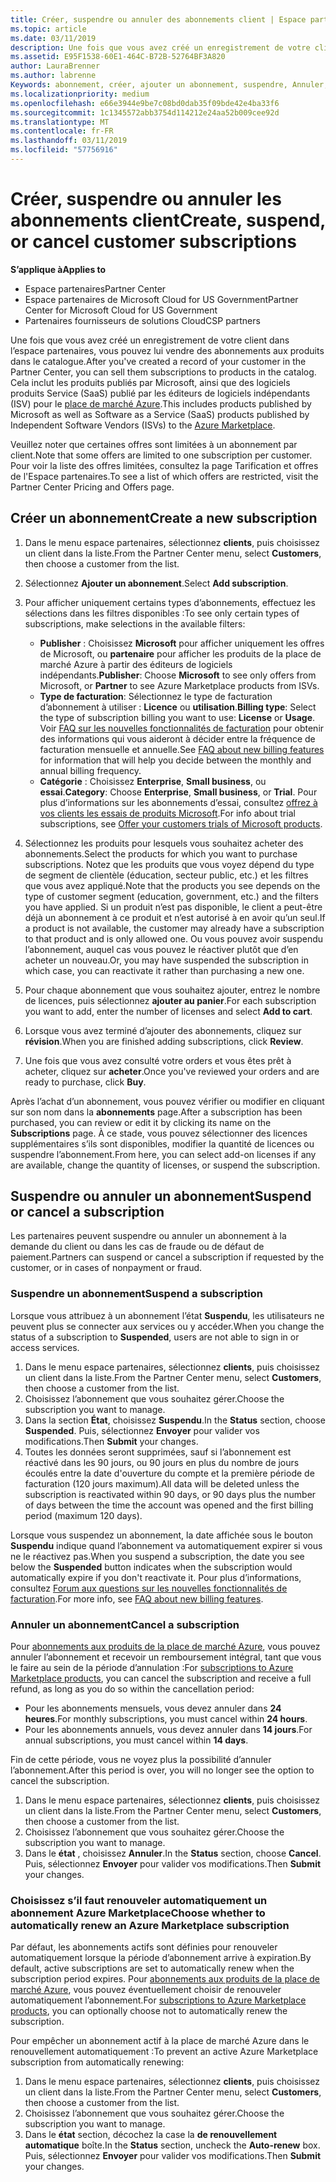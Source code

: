```yaml
---
title: Créer, suspendre ou annuler des abonnements client | Espace partenaires
ms.topic: article
ms.date: 03/11/2019
description: Une fois que vous avez créé un enregistrement de votre client dans l’Espace partenaires, vous pouvez lui vendre des abonnements aux produits figurant dans le catalogue.
ms.assetid: E95F1538-60E1-464C-B72B-52764BF3A820
author: LauraBrenner
ms.author: labrenne
Keywords: abonnement, créer, ajouter un abonnement, suspendre, Annuler, suspension
ms.localizationpriority: medium
ms.openlocfilehash: e66e3944e9be7c08bd0dab35f09bde42e4ba33f6
ms.sourcegitcommit: 1c1345572abb3754d114212e24aa52b009cee92d
ms.translationtype: MT
ms.contentlocale: fr-FR
ms.lasthandoff: 03/11/2019
ms.locfileid: "57756916"
---
```

# <a name="create-suspend-or-cancel-customer-subscriptions"></a><span data-ttu-id="2c9f1-104">Créer, suspendre ou annuler les abonnements client</span><span class="sxs-lookup"><span data-stu-id="2c9f1-104">Create, suspend, or cancel customer subscriptions</span></span>

<span data-ttu-id="2c9f1-105">**S’applique à**</span><span class="sxs-lookup"><span data-stu-id="2c9f1-105">**Applies to**</span></span>

-  <span data-ttu-id="2c9f1-106">Espace partenaires</span><span class="sxs-lookup"><span data-stu-id="2c9f1-106">Partner Center</span></span>
-  <span data-ttu-id="2c9f1-107">Espace partenaires de Microsoft Cloud for US Government</span><span class="sxs-lookup"><span data-stu-id="2c9f1-107">Partner Center for Microsoft Cloud for US Government</span></span>
-  <span data-ttu-id="2c9f1-108">Partenaires fournisseurs de solutions Cloud</span><span class="sxs-lookup"><span data-stu-id="2c9f1-108">CSP partners</span></span>

<span data-ttu-id="2c9f1-109">Une fois que vous avez créé un enregistrement de votre client dans l’espace partenaires, vous pouvez lui vendre des abonnements aux produits dans le catalogue.</span><span class="sxs-lookup"><span data-stu-id="2c9f1-109">After you've created a record of your customer in the Partner Center, you can sell them subscriptions to products in the catalog.</span></span> <span data-ttu-id="2c9f1-110">Cela inclut les produits publiés par Microsoft, ainsi que des logiciels produits Service (SaaS) publié par les éditeurs de logiciels indépendants (ISV) pour le [place de marché Azure](https://azuremarketplace.microsoft.com/marketplace).</span><span class="sxs-lookup"><span data-stu-id="2c9f1-110">This includes products published by Microsoft as well as Software as a Service (SaaS) products published by Independent Software Vendors (ISVs) to the [Azure Marketplace](https://azuremarketplace.microsoft.com/marketplace).</span></span> 

<span data-ttu-id="2c9f1-111">Veuillez noter que certaines offres sont limitées à un abonnement par client.</span><span class="sxs-lookup"><span data-stu-id="2c9f1-111">Note that some offers are limited to one subscription per customer.</span></span> <span data-ttu-id="2c9f1-112">Pour voir la liste des offres limitées, consultez la page Tarification et offres de l'Espace partenaires.</span><span class="sxs-lookup"><span data-stu-id="2c9f1-112">To see a list of which offers are restricted, visit the Partner Center Pricing and Offers page.</span></span> 


## <a name="create-a-new-subscription"></a><span data-ttu-id="2c9f1-113">Créer un abonnement</span><span class="sxs-lookup"><span data-stu-id="2c9f1-113">Create a new subscription</span></span>

1. <span data-ttu-id="2c9f1-114">Dans le menu espace partenaires, sélectionnez **clients**, puis choisissez un client dans la liste.</span><span class="sxs-lookup"><span data-stu-id="2c9f1-114">From the Partner Center menu, select **Customers**, then choose a customer from the list.</span></span>

2. <span data-ttu-id="2c9f1-115">Sélectionnez **Ajouter un abonnement**.</span><span class="sxs-lookup"><span data-stu-id="2c9f1-115">Select **Add subscription**.</span></span>

3. <span data-ttu-id="2c9f1-116">Pour afficher uniquement certains types d’abonnements, effectuez les sélections dans les filtres disponibles :</span><span class="sxs-lookup"><span data-stu-id="2c9f1-116">To see only certain types of subscriptions, make selections in the available filters:</span></span>
   - <span data-ttu-id="2c9f1-117">**Publisher** : Choisissez **Microsoft** pour afficher uniquement les offres de Microsoft, ou **partenaire** pour afficher les produits de la place de marché Azure à partir des éditeurs de logiciels indépendants.</span><span class="sxs-lookup"><span data-stu-id="2c9f1-117">**Publisher**: Choose **Microsoft** to see only offers from Microsoft, or **Partner** to see Azure Marketplace products from ISVs.</span></span>
   - <span data-ttu-id="2c9f1-118">**Type de facturation**: Sélectionnez le type de facturation d’abonnement à utiliser : **Licence** ou **utilisation**.</span><span class="sxs-lookup"><span data-stu-id="2c9f1-118">**Billing type**: Select the type of subscription billing you want to use: **License** or **Usage**.</span></span> <span data-ttu-id="2c9f1-119">Voir [FAQ sur les nouvelles fonctionnalités de facturation](faq-about-new-billing-features.md) pour obtenir des informations qui vous aideront à décider entre la fréquence de facturation mensuelle et annuelle.</span><span class="sxs-lookup"><span data-stu-id="2c9f1-119">See [FAQ about new billing features](faq-about-new-billing-features.md) for information that will help you decide between the monthly and annual billing frequency.</span></span>
   - <span data-ttu-id="2c9f1-120">**Catégorie** : Choisissez **Enterprise**, **Small business**, ou **essai**.</span><span class="sxs-lookup"><span data-stu-id="2c9f1-120">**Category**: Choose **Enterprise**, **Small business**, or **Trial**.</span></span> <span data-ttu-id="2c9f1-121">Pour plus d’informations sur les abonnements d’essai, consultez [offrez à vos clients les essais de produits Microsoft](offer-your-customers-trials-of-microsoft-products.md).</span><span class="sxs-lookup"><span data-stu-id="2c9f1-121">For info about trial subscriptions, see [Offer your customers trials of Microsoft products](offer-your-customers-trials-of-microsoft-products.md).</span></span>

4. <span data-ttu-id="2c9f1-122">Sélectionnez les produits pour lesquels vous souhaitez acheter des abonnements.</span><span class="sxs-lookup"><span data-stu-id="2c9f1-122">Select the products for which you want to purchase subscriptions.</span></span> <span data-ttu-id="2c9f1-123">Notez que les produits que vous voyez dépend du type de segment de clientèle (éducation, secteur public, etc.) et les filtres que vous avez appliqué.</span><span class="sxs-lookup"><span data-stu-id="2c9f1-123">Note that the products you see depends on the type of customer segment (education, government, etc.) and the filters you have applied.</span></span> <span data-ttu-id="2c9f1-124">Si un produit n’est pas disponible, le client a peut-être déjà un abonnement à ce produit et n’est autorisé à en avoir qu’un seul.</span><span class="sxs-lookup"><span data-stu-id="2c9f1-124">If a product is not available, the customer may already have a subscription to that product and is only allowed one.</span></span> <span data-ttu-id="2c9f1-125">Ou vous pouvez avoir suspendu l’abonnement, auquel cas vous pouvez le réactiver plutôt que d’en acheter un nouveau.</span><span class="sxs-lookup"><span data-stu-id="2c9f1-125">Or, you may have suspended the subscription in which case, you can reactivate it rather than purchasing a new one.</span></span>

5. <span data-ttu-id="2c9f1-126">Pour chaque abonnement que vous souhaitez ajouter, entrez le nombre de licences, puis sélectionnez **ajouter au panier**.</span><span class="sxs-lookup"><span data-stu-id="2c9f1-126">For each subscription you want to add, enter the number of licenses and select **Add to cart**.</span></span>

6. <span data-ttu-id="2c9f1-127">Lorsque vous avez terminé d’ajouter des abonnements, cliquez sur **révision**.</span><span class="sxs-lookup"><span data-stu-id="2c9f1-127">When you are finished adding subscriptions, click **Review**.</span></span>

7. <span data-ttu-id="2c9f1-128">Une fois que vous avez consulté votre orders et vous êtes prêt à acheter, cliquez sur **acheter**.</span><span class="sxs-lookup"><span data-stu-id="2c9f1-128">Once you've reviewed your orders and are ready to purchase, click **Buy**.</span></span>

<span data-ttu-id="2c9f1-129">Après l’achat d’un abonnement, vous pouvez vérifier ou modifier en cliquant sur son nom dans la **abonnements** page.</span><span class="sxs-lookup"><span data-stu-id="2c9f1-129">After a subscription has been purchased, you can review or edit it by clicking its name on the **Subscriptions** page.</span></span> <span data-ttu-id="2c9f1-130">À ce stade, vous pouvez sélectionner des licences supplémentaires s’ils sont disponibles, modifier la quantité de licences ou suspendre l’abonnement.</span><span class="sxs-lookup"><span data-stu-id="2c9f1-130">From here, you can select add-on licenses if any are available, change the quantity of licenses, or suspend the subscription.</span></span>


## <a name="suspend-or-cancel-a-subscription"></a><span data-ttu-id="2c9f1-131">Suspendre ou annuler un abonnement</span><span class="sxs-lookup"><span data-stu-id="2c9f1-131">Suspend or cancel a subscription</span></span>

<span data-ttu-id="2c9f1-132">Les partenaires peuvent suspendre ou annuler un abonnement à la demande du client ou dans les cas de fraude ou de défaut de paiement.</span><span class="sxs-lookup"><span data-stu-id="2c9f1-132">Partners can suspend or cancel a subscription if requested by the customer, or in cases of nonpayment or fraud.</span></span>

### <a name="suspend-a-subscription"></a><span data-ttu-id="2c9f1-133">Suspendre un abonnement</span><span class="sxs-lookup"><span data-stu-id="2c9f1-133">Suspend a subscription</span></span>

<span data-ttu-id="2c9f1-134">Lorsque vous attribuez à un abonnement l’état **Suspendu**, les utilisateurs ne peuvent plus se connecter aux services ou y accéder.</span><span class="sxs-lookup"><span data-stu-id="2c9f1-134">When you change the status of a subscription to **Suspended**, users are not able to sign in or access services.</span></span>

1.  <span data-ttu-id="2c9f1-135">Dans le menu espace partenaires, sélectionnez **clients**, puis choisissez un client dans la liste.</span><span class="sxs-lookup"><span data-stu-id="2c9f1-135">From the Partner Center menu, select **Customers**, then choose a customer from the list.</span></span>
2.  <span data-ttu-id="2c9f1-136">Choisissez l’abonnement que vous souhaitez gérer.</span><span class="sxs-lookup"><span data-stu-id="2c9f1-136">Choose the subscription you want to manage.</span></span>
3.  <span data-ttu-id="2c9f1-137">Dans la section **État**, choisissez **Suspendu**.</span><span class="sxs-lookup"><span data-stu-id="2c9f1-137">In the **Status** section, choose **Suspended**.</span></span> <span data-ttu-id="2c9f1-138">Puis, sélectionnez **Envoyer** pour valider vos modifications.</span><span class="sxs-lookup"><span data-stu-id="2c9f1-138">Then **Submit** your changes.</span></span>
4.  <span data-ttu-id="2c9f1-139">Toutes les données seront supprimées, sauf si l’abonnement est réactivé dans les 90 jours, ou 90 jours en plus du nombre de jours écoulés entre la date d'ouverture du compte et la première période de facturation (120 jours maximum).</span><span class="sxs-lookup"><span data-stu-id="2c9f1-139">All data will be deleted unless the subscription is reactivated within 90 days, or 90 days plus the number of days between the time the account was opened and the first billing period (maximum 120 days).</span></span>

<span data-ttu-id="2c9f1-140">Lorsque vous suspendez un abonnement, la date affichée sous le bouton **Suspendu** indique quand l’abonnement va automatiquement expirer si vous ne le réactivez pas.</span><span class="sxs-lookup"><span data-stu-id="2c9f1-140">When you suspend a subscription, the date you see below the **Suspended** button indicates when the subscription would automatically expire if you don't reactivate it.</span></span> <span data-ttu-id="2c9f1-141">Pour plus d’informations, consultez [Forum aux questions sur les nouvelles fonctionnalités de facturation](faq-about-new-billing-features.md).</span><span class="sxs-lookup"><span data-stu-id="2c9f1-141">For more info, see [FAQ about new billing features](faq-about-new-billing-features.md).</span></span>

### <a name="cancel-a-subscription"></a><span data-ttu-id="2c9f1-142">Annuler un abonnement</span><span class="sxs-lookup"><span data-stu-id="2c9f1-142">Cancel a subscription</span></span>

<span data-ttu-id="2c9f1-143">Pour [abonnements aux produits de la place de marché Azure](sell-marketplace-products.md), vous pouvez annuler l’abonnement et recevoir un remboursement intégral, tant que vous le faire au sein de la période d’annulation :</span><span class="sxs-lookup"><span data-stu-id="2c9f1-143">For [subscriptions to Azure Marketplace products](sell-marketplace-products.md), you can cancel the subscription and receive a full refund, as long as you do so within the cancellation period:</span></span> 

- <span data-ttu-id="2c9f1-144">Pour les abonnements mensuels, vous devez annuler dans **24 heures**.</span><span class="sxs-lookup"><span data-stu-id="2c9f1-144">For monthly subscriptions, you must cancel within **24 hours**.</span></span>
- <span data-ttu-id="2c9f1-145">Pour les abonnements annuels, vous devez annuler dans **14 jours**.</span><span class="sxs-lookup"><span data-stu-id="2c9f1-145">For annual subscriptions, you must cancel within **14 days**.</span></span>

<span data-ttu-id="2c9f1-146">Fin de cette période, vous ne voyez plus la possibilité d’annuler l’abonnement.</span><span class="sxs-lookup"><span data-stu-id="2c9f1-146">After this period is over, you will no longer see the option to cancel the subscription.</span></span>

1.  <span data-ttu-id="2c9f1-147">Dans le menu espace partenaires, sélectionnez **clients**, puis choisissez un client dans la liste.</span><span class="sxs-lookup"><span data-stu-id="2c9f1-147">From the Partner Center menu, select **Customers**, then choose a customer from the list.</span></span>
2.  <span data-ttu-id="2c9f1-148">Choisissez l’abonnement que vous souhaitez gérer.</span><span class="sxs-lookup"><span data-stu-id="2c9f1-148">Choose the subscription you want to manage.</span></span>
3.  <span data-ttu-id="2c9f1-149">Dans le **état** , choisissez **Annuler**.</span><span class="sxs-lookup"><span data-stu-id="2c9f1-149">In the **Status** section, choose **Cancel**.</span></span> <span data-ttu-id="2c9f1-150">Puis, sélectionnez **Envoyer** pour valider vos modifications.</span><span class="sxs-lookup"><span data-stu-id="2c9f1-150">Then **Submit** your changes.</span></span>

### <a name="choose-whether-to-automatically-renew-an-azure-marketplace-subscription"></a><span data-ttu-id="2c9f1-151">Choisissez s’il faut renouveler automatiquement un abonnement Azure Marketplace</span><span class="sxs-lookup"><span data-stu-id="2c9f1-151">Choose whether to automatically renew an Azure Marketplace subscription</span></span>

<span data-ttu-id="2c9f1-152">Par défaut, les abonnements actifs sont définies pour renouveler automatiquement lorsque la période d’abonnement arrive à expiration.</span><span class="sxs-lookup"><span data-stu-id="2c9f1-152">By default, active subscriptions are set to automatically renew when the subscription period expires.</span></span> <span data-ttu-id="2c9f1-153">Pour [abonnements aux produits de la place de marché Azure](sell-marketplace-products.md), vous pouvez éventuellement choisir de renouveler automatiquement l’abonnement.</span><span class="sxs-lookup"><span data-stu-id="2c9f1-153">For [subscriptions to Azure Marketplace products](sell-marketplace-products.md), you can optionally choose not to automatically renew the subscription.</span></span>

<span data-ttu-id="2c9f1-154">Pour empêcher un abonnement actif à la place de marché Azure dans le renouvellement automatiquement :</span><span class="sxs-lookup"><span data-stu-id="2c9f1-154">To prevent an active Azure Marketplace subscription from automatically renewing:</span></span>

1.  <span data-ttu-id="2c9f1-155">Dans le menu espace partenaires, sélectionnez **clients**, puis choisissez un client dans la liste.</span><span class="sxs-lookup"><span data-stu-id="2c9f1-155">From the Partner Center menu, select **Customers**, then choose a customer from the list.</span></span>
2.  <span data-ttu-id="2c9f1-156">Choisissez l’abonnement que vous souhaitez gérer.</span><span class="sxs-lookup"><span data-stu-id="2c9f1-156">Choose the subscription you want to manage.</span></span>
3.  <span data-ttu-id="2c9f1-157">Dans le **état** section, décochez la case la **de renouvellement automatique** boîte.</span><span class="sxs-lookup"><span data-stu-id="2c9f1-157">In the **Status** section, uncheck the **Auto-renew** box.</span></span> <span data-ttu-id="2c9f1-158">Puis, sélectionnez **Envoyer** pour valider vos modifications.</span><span class="sxs-lookup"><span data-stu-id="2c9f1-158">Then **Submit** your changes.</span></span>


 



